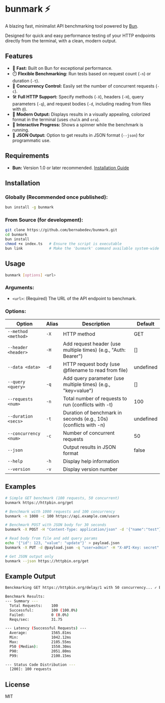 # bunmark ⚡

A blazing fast, minimalist API benchmarking tool powered by [Bun](https://bun.sh).

Designed for quick and easy performance testing of your HTTP endpoints directly from the terminal, with a clean, modern output.

## Features

- 🚀 **Fast:** Built on Bun for exceptional performance.
- ⏱️ **Flexible Benchmarking:** Run tests based on request count (`-n`) or duration (`-t`).
- 🔄 **Concurrency Control:** Easily set the number of concurrent requests (`-c`).
- 🛠️ **Full HTTP Support:** Specify methods (`-X`), headers (`-H`), query parameters (`-q`), and request bodies (`-d`, including reading from files with `@`).
- 🎨 **Modern Output:** Displays results in a visually appealing, colorized format in the terminal (uses `chalk` and `ora`).
- 🔁 **Interactive Progress:** Shows a spinner while the benchmark is running.
- 💾 **JSON Output:** Option to get results in JSON format (`--json`) for programmatic use.

## Requirements

- **Bun:** Version 1.0 or later recommended. [Installation Guide](https://bun.sh/docs/installation)

## Installation

### Globally (Recommended once published):

```bash
bun install -g bunmark
```

### From Source (for development):

```bash
git clone https://github.com/bernabedev/bunmark.git
cd bunmark
bun install
chmod +x index.ts   # Ensure the script is executable
bun link            # Make the 'bunmark' command available system-wide
```

## Usage

```bash
bunmark [options] <url>
```

### Arguments:

- `<url>`: (Required) The URL of the API endpoint to benchmark.

### Options:

| Option                | Alias | Description                                                      | Default   |
| --------------------- | ----- | ---------------------------------------------------------------- | --------- |
| `--method <method>`   | `-X`  | HTTP method                                                      | GET       |
| `--header <header>`   | `-H`  | Add request header (use multiple times) (e.g., "Auth: Bearer")   | []        |
| `--data <data>`       | `-d`  | HTTP request body (use @filename to read from file)              | undefined |
| `--query <query>`     | `-q`  | Add query parameter (use multiple times) (e.g., "key=value")     | []        |
| `--requests <num>`    | `-n`  | Total number of requests to run (conflicts with -t)              | 100       |
| `--duration <secs>`   | `-t`  | Duration of benchmark in seconds (e.g., 10s) (conflicts with -n) | undefined |
| `--concurrency <num>` | `-c`  | Number of concurrent requests                                    | 50        |
| `--json`              |       | Output results in JSON format                                    | false     |
| `--help`              | `-h`  | Display help information                                         |           |
| `--version`           | `-v`  | Display version number                                           |           |

## Examples

```bash
# Simple GET benchmark (100 requests, 50 concurrent)
bunmark https://httpbin.org/get

# Benchmark with 1000 requests and 100 concurrency
bunmark -n 1000 -c 100 https://api.example.com/users

# Benchmark POST with JSON body for 30 seconds
bunmark -X POST -H "Content-Type: application/json" -d '{"name":"test"}' -t 30s https://httpbin.org/post

# Read body from file and add query params
echo '{"id": 123, "value": "update"}' > payload.json
bunmark -X PUT -d @payload.json -q "user=admin" -H "X-API-Key: secret" https://api.example.com/items/123

# Get JSON output only
bunmark --json https://httpbin.org/get
```

## Example Output

```bash
Benckmarking GET https://httpbin.org/delay/1 with 50 concurrency... ✓ Benchmark finished in 3.15s

Benchmark Results:
--- Summary ---
  Total Requests:    100
  Successful:        100 (100.0%)
  Failed:            0 (0.0%)
  Reqs/sec:          31.75

--- Latency (Successful Requests) ---
  Average:           1565.81ms
  Min:               1042.12ms
  Max:               2105.55ms
  P50 (Median):      1550.30ms
  P90:               2051.80ms
  P99:               2100.15ms

--- Status Code Distribution ---
  [200]: 100 requests
```

## License

MIT
